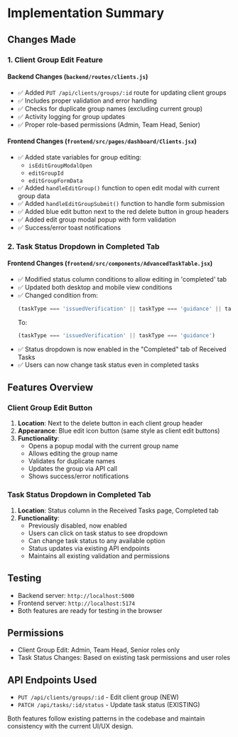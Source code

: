 # Implementation Summary

## Changes Made

### 1. Client Group Edit Feature

#### Backend Changes (`backend/routes/clients.js`)
- ✅ Added `PUT /api/clients/groups/:id` route for updating client groups
- ✅ Includes proper validation and error handling
- ✅ Checks for duplicate group names (excluding current group)
- ✅ Activity logging for group updates
- ✅ Proper role-based permissions (Admin, Team Head, Senior)

#### Frontend Changes (`frontend/src/pages/dashboard/Clients.jsx`)
- ✅ Added state variables for group editing:
  - `isEditGroupModalOpen`
  - `editGroupId` 
  - `editGroupFormData`
- ✅ Added `handleEditGroup()` function to open edit modal with current group data
- ✅ Added `handleEditGroupSubmit()` function to handle form submission
- ✅ Added blue edit button next to the red delete button in group headers
- ✅ Added edit group modal popup with form validation
- ✅ Success/error toast notifications

### 2. Task Status Dropdown in Completed Tab

#### Frontend Changes (`frontend/src/components/AdvancedTaskTable.jsx`)
- ✅ Modified status column conditions to allow editing in 'completed' tab
- ✅ Updated both desktop and mobile view conditions
- ✅ Changed condition from:
  ```javascript
  (taskType === 'issuedVerification' || taskType === 'guidance' || taskType === 'completed')
  ```
  To:
  ```javascript
  (taskType === 'issuedVerification' || taskType === 'guidance')
  ```
- ✅ Status dropdown is now enabled in the "Completed" tab of Received Tasks
- ✅ Users can now change task status even in completed tasks

## Features Overview

### Client Group Edit Button
1. **Location**: Next to the delete button in each client group header
2. **Appearance**: Blue edit icon button (same style as client edit buttons)
3. **Functionality**: 
   - Opens a popup modal with the current group name
   - Allows editing the group name
   - Validates for duplicate names
   - Updates the group via API call
   - Shows success/error notifications

### Task Status Dropdown in Completed Tab
1. **Location**: Status column in the Received Tasks page, Completed tab
2. **Functionality**:
   - Previously disabled, now enabled
   - Users can click on task status to see dropdown
   - Can change task status to any available option
   - Status updates via existing API endpoints
   - Maintains all existing validation and permissions

## Testing
- Backend server: `http://localhost:5000` 
- Frontend server: `http://localhost:5174`
- Both features are ready for testing in the browser

## Permissions
- Client Group Edit: Admin, Team Head, Senior roles only
- Task Status Changes: Based on existing task permissions and user roles

## API Endpoints Used
- `PUT /api/clients/groups/:id` - Edit client group (NEW)
- `PATCH /api/tasks/:id/status` - Update task status (EXISTING)

Both features follow existing patterns in the codebase and maintain consistency with the current UI/UX design.
